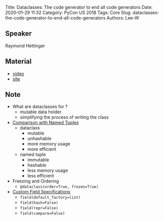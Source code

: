 Title: Dataclasses: The code generator to end all code generators
Date: 2020-01-29 11:32
Category: PyCon US 2018
Tags: Core
Slug: dataclasses-the-code-generator-to-end-all-code-generators
Authors: Lee-W

## Speaker
Raymond Hettinger

## Material
* [video](https://www.youtube.com/watch?v=T-TwcmT6Rcw)
* [site](https://gdevops.gitlab.io/tuto_python/peps/3.7/pep-0557/tutorials/hettinger/hettinger.html)

## Note
* What are dataclasses for ?
    * mutable data holder
    * simplifying the process of writing the class
* [Comparison with Named Tuples](https://gdevops.gitlab.io/tuto_python/peps/3.7/pep-0557/tutorials/hettinger/basic.html#comparison-with-named-tuples)
    * dataclass
        * mutable
        * unhashable
        * more memory usage
        * more efficient
    * named tuple
        * immutable
        * hashable
        * less memory usage
        * less efficient
* Freezing and Ordering
    * `@dataclass(order=True, frozen=True)`
* [Custom Field Specifications](https://gdevops.gitlab.io/tuto_python/peps/3.7/pep-0557/tutorials/hettinger/custom_fields.html)
    * `field(default_factory=list)`
    * `field(hash=False)`
    * `field(repr=False)`
    * `field(compare=False)`
